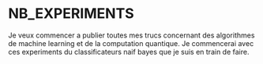 # NB_EXPERIMENTS
Je veux commencer a publier toutes mes trucs concernant des algorithmes de machine learning et de la computation quantique. Je commencerai avec ces experiments du classificateurs naif bayes que je suis en train de faire. 